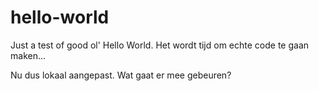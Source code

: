 # hello-world
Just a test of good ol' Hello World.
Het wordt tijd om echte code te gaan maken...

Nu dus lokaal aangepast. Wat gaat er mee gebeuren?
